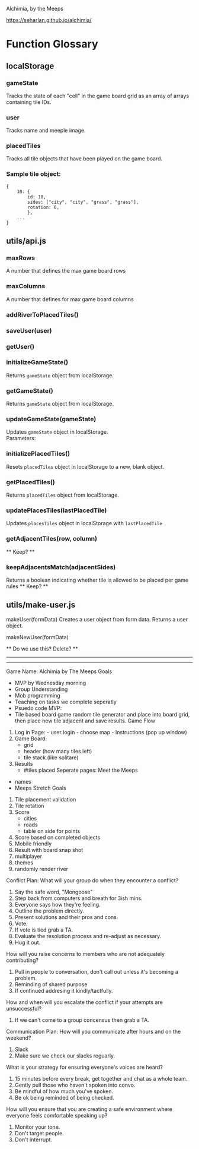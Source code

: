Alchimia, by the Meeps

https://seharlan.github.io/alchimia/

# Function Glossary

## localStorage

### gameState
Tracks the state of each "cell" in the game board grid as an array of arrays containing tile IDs.

### user 
Tracks name and meeple image.

### placedTiles
Tracks all tile objects that have been played on the game board. 

### Sample tile object:
```
{
    10: { 
        id: 10, 
        sides: ["city", "city", "grass", "grass"], 
        rotation: 0,
        }, 
    ...
}
```

## utils/api.js

### maxRows
A number that defines the max game board rows

### maxColumns
A number that defines for max game board columns

### addRiverToPlacedTiles()

### saveUser(user)

### getUser()

### initializeGameState()
Returns `gameState` object from localStorage.

### getGameState()
Returns `gameState` object from localStorage.

### updateGameState(gameState)
Updates `gameState` object in localStorage.<br>
Parameters: 

### initializePlacedTiles()
Resets `placedTiles` object in localStorage to a new, blank object.

### getPlacedTiles()
Returns `placedTiles` object from localStorage.

### updatePlacesTiles(lastPlacedTile)
Updates `placesTiles` object in localStorage with `lastPlacedTile` 

### getAdjacentTiles(row, column)
** Keep? ** 

### keepAdjacentsMatch(adjacentSides)
Returns a boolean indicating whether tile is allowed to be placed per game rules
** Keep? ** 


## utils/make-user.js
makeUser(formData)
Creates a user object from form data.
Returns a user object.

makeNewUser(formData)

** Do we use this? Delete? **



***
***


Game Name: Alchimia
    by The Meeps
Goals
- MVP by Wednesday morning
- Group Understanding
- Mob programming
- Teaching on tasks we complete seperatly
- Psuedo code
MVP:
- Tile based board game random tile generator
and place into board grid, then place new
tile adjacent and save results.
Game Flow
1.   Log in Page:
    - user login
    - choose map
    - Instructions (pop up window)
2.  Game Board:
    - grid
    - header (how many tiles left)
    - tile stack (like solitare)
3.  Results
    - #tiles placed
Seperate pages:
Meet the Meeps
- names
- Meeps
Stretch Goals
1. Tile placement validation
2. Tile rotation
3. Score
    - cities
    - roads
    - table on side for points
4. Score based on completed objects
5. Mobile friendly
6. Result with board snap shot
7. multiplayer
8. themes
9. randomly render river


Conflict Plan:
What will your group do when they encounter a conflict?
1. Say the safe word, "Mongoose"
2. Step back from computers and breath for 3ish mins.
3. Everyone says how they're feeling. 
4. Outline the problem directly.
5. Present solutions and their pros and cons.
6. Vote.
7. If vote is tied grab a TA.
8. Evaluate the resolution process and re-adjust as necessary.
9. Hug it out.

How will you raise concerns to members who are not adequately contributing?
1. Pull in people to conversation, don't call out unless it's becoming a problem.
1. Reminding of shared purpose
1. If continued addresing it kindly/tactfully.

How and when will you escalate the conflict if your attempts are unsuccessful?
1. If we can't come to a group concensus then grab a TA.



Communication Plan:
How will you communicate after hours and on the weekend?
1. Slack
2. Make sure we check our slacks reguarly.

What is your strategy for ensuring everyone's voices are heard?
1. 15 minutes before every break, get together and chat as a whole team.
1. Gently pull those who haven't spoken into convo.
1. Be mindful of how much you've spoken.
1. Be ok being reminded of being checked.

How will you ensure that you are creating a safe environment where everyone feels comfortable speaking up?
1. Monitor your tone.
1. Don't target people. 
1. Don't interrupt. 
